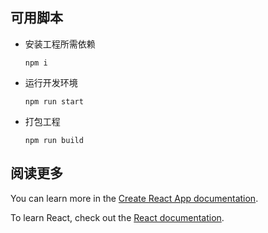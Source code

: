 ## 可用脚本

- 安装工程所需依赖

  ```shell
  npm i
  ```

- 运行开发环境

  ```shell
  npm run start
  ```

- 打包工程

  ```shell
  npm run build
  ```

## 阅读更多

You can learn more in the [Create React App documentation](https://facebook.github.io/create-react-app/docs/getting-started).

To learn React, check out the [React documentation](https://reactjs.org/).
